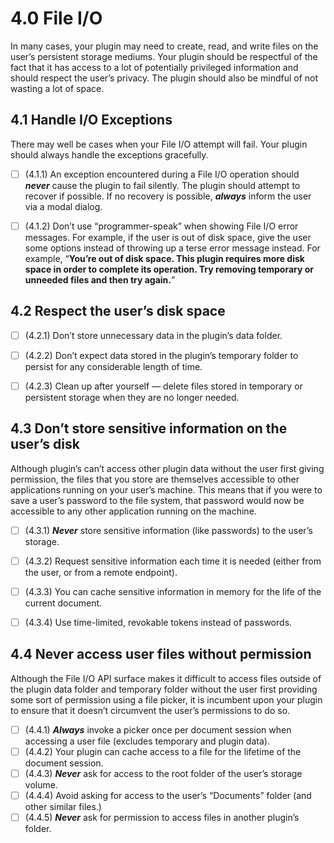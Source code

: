 
# 4.0 File I/O

In many cases, your plugin may need to create, read, and write files on the user’s persistent storage mediums. Your plugin should be respectful of the fact that it has access to a lot of potentially privileged information and should respect the user’s privacy. The plugin should also be mindful of not wasting a lot of space.


## 4.1 Handle I/O Exceptions

There may well be cases when your File I/O attempt will fail. Your plugin should always handle the exceptions gracefully.


- [ ] (4.1.1) An exception encountered during a File I/O operation should ***never*** cause the plugin to fail silently. The plugin should attempt to recover if possible. If no recovery is possible, ***always*** inform the user via a modal dialog.
- [ ] (4.1.2) Don’t use “programmer-speak” when showing File I/O error messages. For example, if the user is out of disk space, give the user some options instead of throwing up a terse error message instead. For example, “**You’re out of disk space. This plugin requires more disk space in order to complete its operation. Try removing temporary or unneeded files and then try again.**”


## 4.2 Respect the user’s disk space


- [ ] (4.2.1) Don’t store unnecessary data in the plugin’s data folder.
- [ ] (4.2.2) Don’t expect data stored in the plugin’s temporary folder to persist for any considerable length of time.
- [ ] (4.2.3) Clean up after yourself — delete files stored in temporary or persistent storage when they are no longer needed.


## 4.3 Don’t store sensitive information on the user’s disk

Although plugin’s can’t access other plugin data without the user first giving permission, the files that you store are themselves accessible to other applications running on your user’s machine. This means that if you were to save a user’s password to the file system, that password would now be accessible to any other application running on the machine.


- [ ] (4.3.1) ***Never*** store sensitive information (like passwords) to the user’s storage.
- [ ] (4.3.2) Request sensitive information each time it is needed (either from the user, or from a remote endpoint).
- [ ] (4.3.3) You can cache sensitive information in memory for the life of the current document.
- [ ] (4.3.4) Use time-limited, revokable tokens instead of passwords.


## 4.4 Never access user files without permission

Although the File I/O API surface makes it difficult to access files outside of the plugin data folder and temporary folder without the user first providing some sort of permission using a file picker, it is incumbent upon your plugin to ensure that it doesn’t circumvent the user’s permissions to do so.


- [ ] (4.4.1) ***Always*** invoke a picker once per document session when accessing a user file (excludes temporary and plugin data).
- [ ] (4.4.2) Your plugin can cache access to a file for the lifetime of the document session.
- [ ] (4.4.3) ***Never*** ask for access to the root folder of the user’s storage volume.
- [ ] (4.4.4) Avoid asking for access to the user’s “Documents” folder (and other similar files.)
- [ ] (4.4.5) ***Never*** ask for permission to access files in another plugin’s folder.